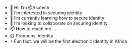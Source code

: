 - 👋 Hi, I’m @Asotech
- 👀 I’m interested in securing identity
- 🌱 I’m currently learning how to secure identity
- 💞️ I’m looking to collaborate on securing identity
- 📫 How to reach me ...
- 😄 Pronouns: identity
- ⚡ Fun fact: we will be the first electronic identity in Africa

<!---
e-identitygh/e-identitygh is a ✨ special ✨ repository because its `README.md` (this file) appears on your GitHub profile.
You can click the Preview link to take a look at your changes.
--->
